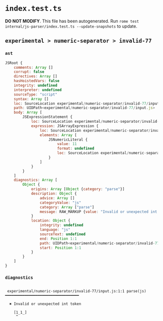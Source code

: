 # `index.test.ts`

**DO NOT MODIFY**. This file has been autogenerated. Run `rome test internal/js-parser/index.test.ts --update-snapshots` to update.

## `experimental > numeric-separator > invalid-77`

### `ast`

```javascript
JSRoot {
	comments: Array []
	corrupt: false
	directives: Array []
	hasHoistedVars: false
	integrity: undefined
	interpreter: undefined
	sourceType: "script"
	syntax: Array []
	loc: SourceLocation experimental/numeric-separator/invalid-77/input.js 1:0-2:0
	path: UIDPath<experimental/numeric-separator/invalid-77/input.js>
	body: Array [
		JSExpressionStatement {
			loc: SourceLocation experimental/numeric-separator/invalid-77/input.js 1:0-1:6
			expression: JSArrayExpression {
				loc: SourceLocation experimental/numeric-separator/invalid-77/input.js 1:0-1:6
				elements: Array [
					JSNumericLiteral {
						value: 11
						format: undefined
						loc: SourceLocation experimental/numeric-separator/invalid-77/input.js 1:1-1:5
					}
				]
			}
		}
	]
	diagnostics: Array [
		Object {
			origins: Array [Object {category: "parse"}]
			description: Object {
				advice: Array []
				categoryValue: "js"
				category: Array ["parse"]
				message: RAW_MARKUP {value: "Invalid or unexpected int token"}
			}
			location: Object {
				integrity: undefined
				language: "js"
				sourceText: undefined
				end: Position 1:1
				path: UIDPath<experimental/numeric-separator/invalid-77/input.js>
				start: Position 1:1
			}
		}
	]
}
```

### `diagnostics`

```

 experimental/numeric-separator/invalid-77/input.js:1:1 parse(js) ━━━━━━━━━━━━━━━━━━━━━━━━━━━━━━━━━━

  ✖ Invalid or unexpected int token

    [1_1_]
     ^


```
